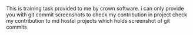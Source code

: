 This is training task provided to me by crown software.
i can only provide you with git commit screenshots to check my contribution in project check my contribution to md hostel projects which holds screenshot of git commits
